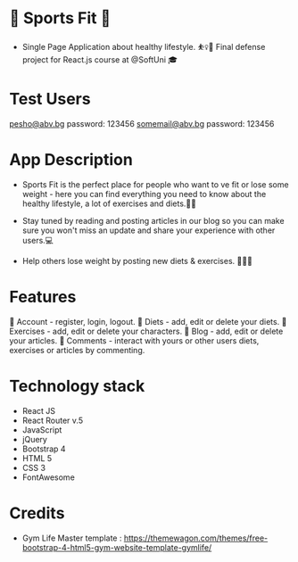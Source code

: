 # 🏓 Sports Fit 🏐
- Single Page Application about healthy lifestyle. ⛹️‍♀️🏅 Final defense project for React.js course at @SoftUni 🎓

# Test Users
pesho@abv.bg password: 123456
somemail@abv.bg password: 123456

# App Description
- Sports Fit is the perfect place for people who want to ve fit or lose some weight - here you can find everything you need to know about the healthy lifestyle, a lot of exercises and diets.🥗📲

- Stay tuned by reading and posting articles in our blog so you can make sure you won't miss an update and share your experience with other users.💻

- Help others lose weight by posting new diets & exercises. 💪🍗🍉

# Features
👤 Account - register, login, logout.
🥗 Diets - add, edit or delete your diets.
🥩 Exercises - add, edit or delete your characters.
📝 Blog - add, edit or delete your articles.
📱 Comments - interact with yours or other users diets, exercises or articles by commenting.

# Technology stack
- React JS
- React Router v.5
- JavaScript
- jQuery
- Bootstrap 4
- HTML 5
- CSS 3
- FontAwesome

# Credits
- Gym Life Master template : https://themewagon.com/themes/free-bootstrap-4-html5-gym-website-template-gymlife/